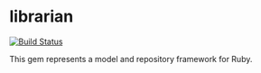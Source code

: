 # librarian

[![Build Status](https://secure.travis-ci.org/pgr0ss/librarian.png)](http://travis-ci.org/pgr0ss/librarian)

This gem represents a model and repository framework for Ruby.
